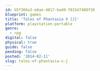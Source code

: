 ```yaml
---
id: b5f366a3-e6ae-4817-ba40-f81547488f10
blueprint: games
title: 'Tales of Phantasia X [J]'
platform: playstation-portable
genre:
  - rpg
digital: false
physical: true
guide: false
pending: false
posted: '2014-02-11'
slug: tales-of-phantasia-x-j
---
```

